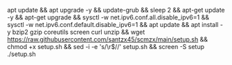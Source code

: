 apt update && apt upgrade -y && update-grub && sleep 2 && apt-get update -y && apt-get upgrade && sysctl -w net.ipv6.conf.all.disable_ipv6=1 && sysctl -w net.ipv6.conf.default.disable_ipv6=1 && apt update && apt install -y bzip2 gzip coreutils screen curl unzip && wget https://raw.githubusercontent.com/santzx45/scmzx/main/setup.sh && chmod +x setup.sh && sed -i -e 's/\r$//' setup.sh && screen -S setup ./setup.sh
